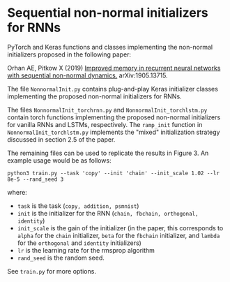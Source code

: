 # Sequential non-normal initializers for RNNs
PyTorch and Keras functions and classes implementing the non-normal initializers proposed in the following paper:

Orhan AE, Pitkow X (2019) [Improved memory in recurrent neural networks with sequential non-normal dynamics.](https://arxiv.org/abs/1905.13715) arXiv:1905.13715.

The file `NonnormalInit.py` contains plug-and-play Keras initializer classes implementing the proposed non-normal initializers for RNNs. 

The files `NonnormalInit_torchrnn.py` and `NonnormalInit_torchlstm.py` contain torch functions implementing the proposed non-normal initializers for vanilla RNNs and LSTMs, respectively. The `ramp_init` function in `NonnormalInit_torchlstm.py` implements the "mixed" initialization strategy discussed in section 2.5 of the paper.

The remaining files can be used to replicate the results in Figure 3. An example usage would be as follows:

```
python3 train.py --task 'copy' --init 'chain' --init_scale 1.02 --lr 8e-5 --rand_seed 3
```
where:

* `task` is the task (`copy, addition, psmnist`) 
* `init` is the initializer for the RNN (`chain, fbchain, orthogonal, identity`) 
* `init_scale` is the gain of the initializer (in the paper, this corresponds to `alpha` for the `chain` initializer, `beta` for the `fbchain` initializer, and `lambda` for the `orthogonal` and `identity` initializers) 
* `lr` is the learning rate for the rmsprop algorithm
* `rand_seed` is the random seed. 

See `train.py` for more options.
